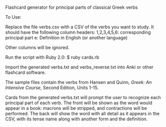 Flashcard generator for principal parts of classical Greek verbs

To Use:

Replace the file verbs.csv with a CSV of the verbs you want to study. It should have the following column headers:
1,2,3,4,5,6: corresponding principal part
e: Definition in English (or another language)

Other columns will be ignored.

Run the script with Ruby 2.0:
$ ruby cards.rb

Import the generated verbs.txt and verbs_reverse.txt into Anki or other flashcard software.

The sample files contain the verbs from Hansen and Quinn, *Greek: An Intensive Course*, Second Edition, Units 1-15.

Cards from the generated verbs.txt will prompt the user to recognize each principal part of each verb. The front will be shown as the word would appear in a book: macrons will be stripped, and contractions will be performed. The back will show the word with all detail as it appears in the CSV, with its tense name along with another form and the definition.

